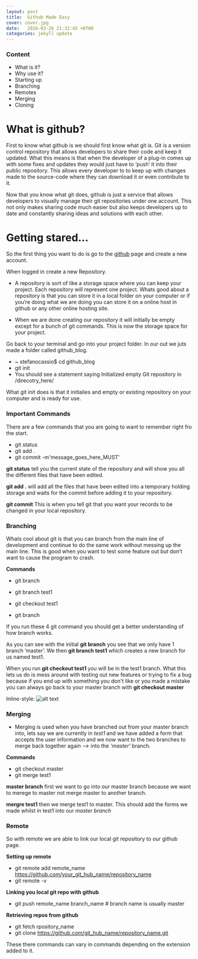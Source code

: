```yaml
---
layout: post
title:  Github Made Easy
cover: cover.jpg
date:   2016-03-26 21:32:45 +0700
categories: jekyll update
---
```



### Content 
* What is it?
* Why use it?
* Starting up
* Branching
* Remotes 
* Merging
* Cloning



# What is github?

First to know what github is we should first know what git is. Git is a version control repository that allows developers to share their code and keep it updated. What this means is that when the developer of a plug-in comes up with some fixes and updates they would just have to ‘push’ it into their public repository. This allows every developer to to keep up with changes made to the source-code where they can download it or even contribute to it. 


Now that you know what git does, github is just a service that allows developers to visually manage their git repositories under one account. This not only makes sharing code much easier but also keeps developers up to date and constantly sharing ideas and solutions with each other. 

 
# Getting stared…

So the first thing you want to do is go to the [github][git-hub] page and create a new account. 

When logged in create a new Repository. 

* A repository is sort of like a storage space where you can keep your project. Each repository will represent one project. Whats good about a repository is that you can store it in a local folder on your computer or if you’re doing what we are doing you can store it on a online host in github or any other online hosting site.


* When we are done creating our repository it will initially be empty except for a bunch of git commands. This is now the storage space for your project.

Go back to your terminal and go into your project folder. In our out we juts made a folder called github_blog. 

* ~ stefanocassio$ cd github_blog
* git init
* You should see a statement saying Initialized empty Git repository in /direcotry_here/

What git init does is that it initialies and empty or existing repository on your computer and is ready for use. 

### Important Commands 
There are a few commands that you are going to want to remember right fro the start.

* git status 
* git add .
* git commit -m'message_goes_here_MUST'

**git status** tell you the current state of the repository and will show you all the different files that have been edited. 

**git add .** will add all the files that have been edited into a temporary holding storage and waits for the commit before adding it to your repository.

**git commit** This is when you tell git that you want your records to be changed in your local repository. 



### Branching 
Whats cool about git is that you can branch from the main line of development and continue to do the same work without messing up the main line. This is good when you want to test some feature out but don’t want to cause the program to crash.

**Commands**

* git branch 
* git branch test1
* git checkout test1

* git branch

If you run these 4 git command you should get a better understanding of how branch works.

As you can see with the initial **git branch** you see that we only have 1 branch ‘master’. We then **git branch test1** which creates a new branch for us named test1.

When you run **git checkout test1** you will be in the test1 branch. What this lets us do is mess around with testing out new features or trying to fix a bug because if you end up with something you don't like or you made a mistake you can always go back to your master branch with **git checkout master**

Inline-style: 
![alt text](http://i.stack.imgur.com/MgaV9.png "Logo Title Text 1")

### Merging

* Merging is used when you have branched out from your master branch into, lets say we are currently in *test1* and we have added a form that accepts the user information and we now want to the two branches to merge back together again --> into the *'master'* branch.

**Commands**

* git checkout master
* git merge test1  

**master branch** first we want to go into our master branch because we want to merege to master not merge master to another branch.

**mergre test1** then we merge test1 to master. This should add the forms we made whilst in test1 into our *master branch*


### Remote 

So with remote we are able to link our local git repository to our github page.

**Setting up remote**

* git remote add remote_name https://github.com/your_git_hub_name/repository_name
* git remote -v

**Linking you local git repo with github**

* git push remote_name branch_name # branch name is usually master

**Retrieving repos from github**

* git fetch rpository_name
* git clone https://github.com/git_hub_name/repository_name.git




These there commands can vary in commands depending on the extension added to it. 



[git-hub]: https://github.com/
[img-add-commit]: http://i.stack.imgur.com/MgaV9.png
